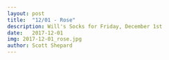 ```yaml
---
layout: post
title:  "12/01 - Rose"
description: Will's Socks for Friday, December 1st
date:   2017-12-01
img: 2017-12-01_rose.jpg
author: Scott Shepard
---
```

